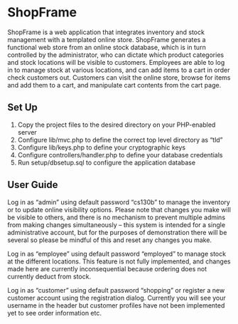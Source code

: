 # ShopFrame
ShopFrame is a web application that integrates inventory and stock management with a templated online store. ShopFrame generates a functional web store from an online stock database, which is in turn controlled by the administrator, who can dictate which product categories and stock locations will be visible to customers. Employees are able to log in to manage stock at various locations, and can add items to a cart in order check customers out. Customers can visit the online store, browse for items and add them to a cart, and manipulate cart contents from the cart page.

## Set Up
1. Copy the project files to the desired directory on your PHP-enabled server
2. Configure lib/mvc.php to define the correct top level directory as “tld”
3. Configure lib/keys.php to define your cryptographic keys
4. Configure controllers/handler.php to define your database credentials
5. Run setup/dbsetup.sql to configure the application database

## User Guide
Log in as “admin” using default password “cs130b” to manage the inventory or to update online visibility options. Please note that changes you make will be visible to others, and there is no mechanism to prevent multiple admins from making changes simultaneously – this system is intended for a single administrative account, but for the purposes of demonstration there will be several so please be mindful of this and reset any changes you make.

Log in as “employee” using default password “employed” to manage stock at the different locations. This feature is not fully implemented, and changes made here are currently inconsequential because ordering does not currently deduct from stock.

Log in as “customer” using default password “shopping” or register a new customer account using the registration dialog. Currently you will see your username in the header but customer profiles have not been implemented yet to see order information etc.

